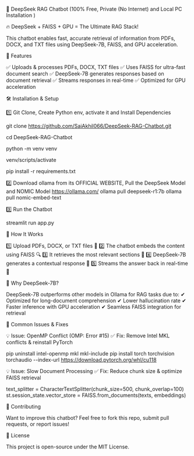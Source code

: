 🚀 DeepSeek RAG Chatbot (100% Free, Private (No Internet) and Local PC Installation )

🔥 DeepSeek + FAISS + GPU = The Ultimate RAG Stack!

This chatbot enables fast, accurate retrieval of information from PDFs, DOCX, and TXT files using DeepSeek-7B, FAISS, and GPU acceleration.

🔹 Features

✅ Uploads & processes PDFs, DOCX, TXT files
✅ Uses FAISS for ultra-fast document search
✅ DeepSeek-7B generates responses based on document retrieval
✅ Streams responses in real-time
✅ Optimized for GPU acceleration

🛠️ Installation & Setup

1️⃣ Git Clone, Create Python env, activate it and Install Dependencies

git clone https://github.com/SaiAkhil066/DeepSeek-RAG-Chatbot.git

cd DeepSeek-RAG-Chatbot

python -m venv venv

venv/scripts/activate

pip install -r requirements.txt


2️⃣ Download ollama from its OFFICIAL WEBSITE, Pull the DeepSeek Model and NOMIC Model
https://ollama.com/
ollama pull deepseek-r1:7b
ollama pull nomic-embed-text

3️⃣ Run the Chatbot

streamlit run app.py

📌 How It Works

1️⃣ Upload PDFs, DOCX, or TXT files 📂
2️⃣ The chatbot embeds the content using FAISS 🔍
3️⃣ It retrieves the most relevant sections 📝
4️⃣ DeepSeek-7B generates a contextual response 💬
5️⃣ Streams the answer back in real-time 🚀

🔹 Why DeepSeek-7B?

DeepSeek-7B outperforms other models in Ollama for RAG tasks due to:
✔ Optimized for long-document comprehension
✔ Lower hallucination rate
✔ Faster inference with GPU acceleration
✔ Seamless FAISS integration for retrieval




📌 Common Issues & Fixes

💡 Issue: OpenMP Conflict (OMP: Error #15)
✅ Fix: Remove Intel MKL conflicts & reinstall PyTorch

pip uninstall intel-openmp mkl mkl-include
pip install torch torchvision torchaudio --index-url https://download.pytorch.org/whl/cu118

💡 Issue: Slow Document Processing
✅ Fix: Reduce chunk size & optimize FAISS retrieval

text_splitter = CharacterTextSplitter(chunk_size=500, chunk_overlap=100)
st.session_state.vector_store = FAISS.from_documents(texts, embeddings)

📌 Contributing

Want to improve this chatbot? Feel free to fork this repo, submit pull requests, or report issues!

📌 License

This project is open-source under the MIT License.
